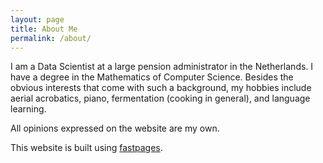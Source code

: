 ```yaml
---
layout: page
title: About Me
permalink: /about/
---
```


I am a Data Scientist at a large pension administrator in the Netherlands. I have a degree in the Mathematics of Computer Science. Besides the obvious interests that come with such a background, my hobbies include aerial acrobatics, piano, fermentation (cooking in general), and language learning.

All opinions expressed on the website are my own.

This website is built using [fastpages](https://github.com/fastai/fastpages).
